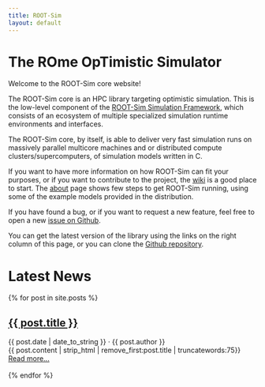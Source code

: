 ```yaml
---
title: ROOT-Sim 
layout: default
---
```


# The ROme OpTimistic Simulator

Welcome to the ROOT-Sim core website!

The ROOT-Sim core is an HPC library targeting optimistic simulation. This is the low-level component of the [ROOT-Sim Simulation Framework](https://root-sim.github.io/), which consists of an ecosystem of multiple specialized simulation runtime environments and interfaces.

The ROOT-Sim core, by itself, is able to deliver very fast simulation runs on massively parallel multicore machines and or distributed compute clusters/supercomputers, of simulation models written in C.

If you want to have more information on how ROOT-Sim can fit your purposes, or if you want to contribute to the project, the [wiki](https://github.com/ROOT-Sim/core/wiki) is a good place to start. The [about]({{site.baseurl}}/about.html) page shows few steps to get ROOT-Sim running, using some of the example models provided in the distribution.

If you have found a bug, or if you want to request a new feature, feel free to open a new [issue on Github](https://github.com/ROOT-Sim/core/issues).

You can get the latest version of the library using the links on the right column of this page, or you can clone the [Github repository](https://github.com/ROOT-Sim/core/).


# Latest News

{% for post in site.posts %}
<h2><a href="{{ site.baseurl }}{{ post.url }}">{{ post.title }}</a></h2>
{{ post.date | date_to_string }} &middot; {{ post.author }}<br/>
{{ post.content | strip_html | remove_first:post.title | truncatewords:75}}<br>
<a href="{{ site.baseurl }}{{ post.url }}">Read more...</a><br><br>
{% endfor %}

